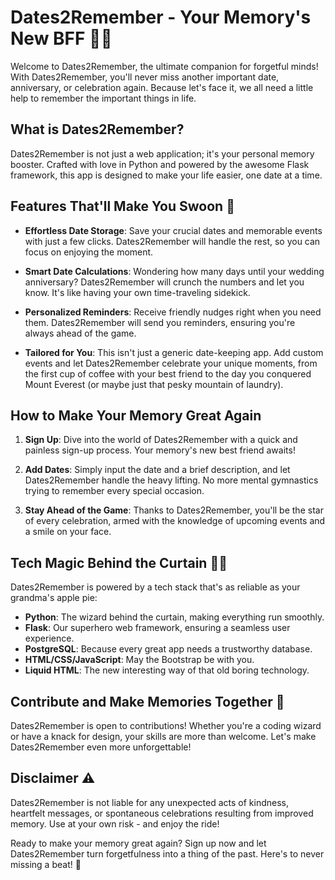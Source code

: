 # Dates2Remember - Your Memory's New BFF 📅💡

Welcome to Dates2Remember, the ultimate companion for forgetful minds! With Dates2Remember, you'll never miss another important date, anniversary, or celebration again. Because let's face it, we all need a little help to remember the important things in life.

## What is Dates2Remember?

Dates2Remember is not just a web application; it's your personal memory booster. Crafted with love in Python and powered by the awesome Flask framework, this app is designed to make your life easier, one date at a time.

## Features That'll Make You Swoon 🚀

- **Effortless Date Storage**: Save your crucial dates and memorable events with just a few clicks. Dates2Remember will handle the rest, so you can focus on enjoying the moment.

- **Smart Date Calculations**: Wondering how many days until your wedding anniversary? Dates2Remember will crunch the numbers and let you know. It's like having your own time-traveling sidekick.

- **Personalized Reminders**: Receive friendly nudges right when you need them. Dates2Remember will send you reminders, ensuring you're always ahead of the game.

- **Tailored for You**: This isn't just a generic date-keeping app. Add custom events and let Dates2Remember celebrate your unique moments, from the first cup of coffee with your best friend to the day you conquered Mount Everest (or maybe just that pesky mountain of laundry).

## How to Make Your Memory Great Again

1. **Sign Up**: Dive into the world of Dates2Remember with a quick and painless sign-up process. Your memory's new best friend awaits!

2. **Add Dates**: Simply input the date and a brief description, and let Dates2Remember handle the heavy lifting. No more mental gymnastics trying to remember every special occasion.

3. **Stay Ahead of the Game**: Thanks to Dates2Remember, you'll be the star of every celebration, armed with the knowledge of upcoming events and a smile on your face.

## Tech Magic Behind the Curtain 🧙‍♂️

Dates2Remember is powered by a tech stack that's as reliable as your grandma's apple pie:

- **Python**: The wizard behind the curtain, making everything run smoothly.
- **Flask**: Our superhero web framework, ensuring a seamless user experience.
- **PostgreSQL**: Because every great app needs a trustworthy database.
- **HTML/CSS/JavaScript**: May the Bootstrap be with you.
- **Liquid HTML**: The new interesting way of that old boring technology.

## Contribute and Make Memories Together 🤝

Dates2Remember is open to contributions! Whether you're a coding wizard or have a knack for design, your skills are more than welcome. Let's make Dates2Remember even more unforgettable!

## Disclaimer ⚠️

Dates2Remember is not liable for any unexpected acts of kindness, heartfelt messages, or spontaneous celebrations resulting from improved memory. Use at your own risk - and enjoy the ride!

Ready to make your memory great again? Sign up now and let Dates2Remember turn forgetfulness into a thing of the past. Here's to never missing a beat! 🎉
